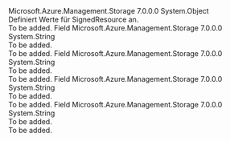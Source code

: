 <Type Name="SignedResource" FullName="Microsoft.Azure.Management.Storage.Models.SignedResource">
  <TypeSignature Language="C#" Value="public static class SignedResource" />
  <TypeSignature Language="ILAsm" Value=".class public auto ansi abstract sealed beforefieldinit SignedResource extends System.Object" />
  <TypeSignature Language="DocId" Value="T:Microsoft.Azure.Management.Storage.Models.SignedResource" />
  <TypeSignature Language="VB.NET" Value="Public Class SignedResource" />
  <TypeSignature Language="F#" Value="type SignedResource = class" />
  <AssemblyInfo>
    <AssemblyName>Microsoft.Azure.Management.Storage</AssemblyName>
    <AssemblyVersion>7.0.0.0</AssemblyVersion>
  </AssemblyInfo>
  <Base>
    <BaseTypeName>System.Object</BaseTypeName>
  </Base>
  <Interfaces />
  <Docs>
    <summary>
            Definiert Werte für SignedResource an.
            </summary>
    <remarks>To be added.</remarks>
  </Docs>
  <Members>
    <Member MemberName="B">
      <MemberSignature Language="C#" Value="public const string B;" />
      <MemberSignature Language="ILAsm" Value=".field public static literal string B" />
      <MemberSignature Language="DocId" Value="F:Microsoft.Azure.Management.Storage.Models.SignedResource.B" />
      <MemberSignature Language="VB.NET" Value="Public Const B As String " />
      <MemberSignature Language="F#" Value="val mutable B : string" Usage="Microsoft.Azure.Management.Storage.Models.SignedResource.B" />
      <MemberType>Field</MemberType>
      <AssemblyInfo>
        <AssemblyName>Microsoft.Azure.Management.Storage</AssemblyName>
        <AssemblyVersion>7.0.0.0</AssemblyVersion>
      </AssemblyInfo>
      <ReturnValue>
        <ReturnType>System.String</ReturnType>
      </ReturnValue>
      <Docs>
        <summary>To be added.</summary>
        <remarks>To be added.</remarks>
      </Docs>
    </Member>
    <Member MemberName="C">
      <MemberSignature Language="C#" Value="public const string C;" />
      <MemberSignature Language="ILAsm" Value=".field public static literal string C" />
      <MemberSignature Language="DocId" Value="F:Microsoft.Azure.Management.Storage.Models.SignedResource.C" />
      <MemberSignature Language="VB.NET" Value="Public Const C As String " />
      <MemberSignature Language="F#" Value="val mutable C : string" Usage="Microsoft.Azure.Management.Storage.Models.SignedResource.C" />
      <MemberType>Field</MemberType>
      <AssemblyInfo>
        <AssemblyName>Microsoft.Azure.Management.Storage</AssemblyName>
        <AssemblyVersion>7.0.0.0</AssemblyVersion>
      </AssemblyInfo>
      <ReturnValue>
        <ReturnType>System.String</ReturnType>
      </ReturnValue>
      <Docs>
        <summary>To be added.</summary>
        <remarks>To be added.</remarks>
      </Docs>
    </Member>
    <Member MemberName="F">
      <MemberSignature Language="C#" Value="public const string F;" />
      <MemberSignature Language="ILAsm" Value=".field public static literal string F" />
      <MemberSignature Language="DocId" Value="F:Microsoft.Azure.Management.Storage.Models.SignedResource.F" />
      <MemberSignature Language="VB.NET" Value="Public Const F As String " />
      <MemberSignature Language="F#" Value="val mutable F : string" Usage="Microsoft.Azure.Management.Storage.Models.SignedResource.F" />
      <MemberType>Field</MemberType>
      <AssemblyInfo>
        <AssemblyName>Microsoft.Azure.Management.Storage</AssemblyName>
        <AssemblyVersion>7.0.0.0</AssemblyVersion>
      </AssemblyInfo>
      <ReturnValue>
        <ReturnType>System.String</ReturnType>
      </ReturnValue>
      <Docs>
        <summary>To be added.</summary>
        <remarks>To be added.</remarks>
      </Docs>
    </Member>
    <Member MemberName="S">
      <MemberSignature Language="C#" Value="public const string S;" />
      <MemberSignature Language="ILAsm" Value=".field public static literal string S" />
      <MemberSignature Language="DocId" Value="F:Microsoft.Azure.Management.Storage.Models.SignedResource.S" />
      <MemberSignature Language="VB.NET" Value="Public Const S As String " />
      <MemberSignature Language="F#" Value="val mutable S : string" Usage="Microsoft.Azure.Management.Storage.Models.SignedResource.S" />
      <MemberType>Field</MemberType>
      <AssemblyInfo>
        <AssemblyName>Microsoft.Azure.Management.Storage</AssemblyName>
        <AssemblyVersion>7.0.0.0</AssemblyVersion>
      </AssemblyInfo>
      <ReturnValue>
        <ReturnType>System.String</ReturnType>
      </ReturnValue>
      <Docs>
        <summary>To be added.</summary>
        <remarks>To be added.</remarks>
      </Docs>
    </Member>
  </Members>
</Type>